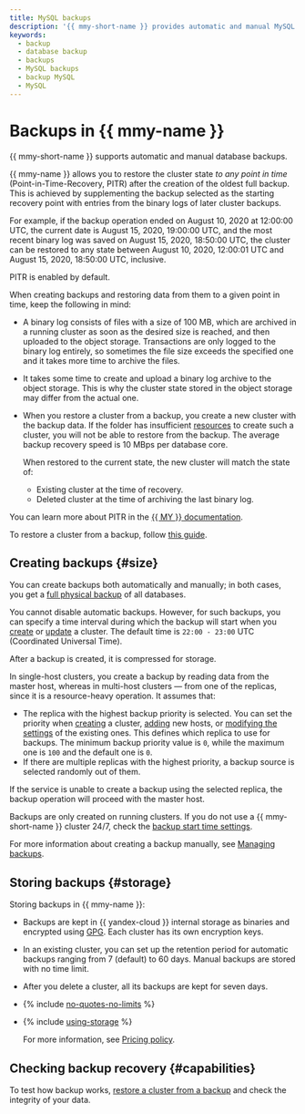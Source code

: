 ```yaml
---
title: MySQL backups
description: '{{ mmy-short-name }} provides automatic and manual MySQL database backups. Backups take up space in the storage allocated to the cluster. A backup is automatically created every day.'
keywords:
  - backup
  - database backup
  - backups
  - MySQL backups
  - backup MySQL
  - MySQL
---
```


# Backups in {{ mmy-name }}

{{ mmy-short-name }} supports automatic and manual database backups.

{{ mmy-name }} allows you to restore the cluster state _to any point in time_ (Point-in-Time-Recovery, PITR) after the creation of the oldest full backup. This is achieved by supplementing the backup selected as the starting recovery point with entries from the binary logs of later cluster backups.

For example, if the backup operation ended on August 10, 2020 at 12:00:00 UTC, the current date is August 15, 2020, 19:00:00 UTC, and the most recent binary log was saved on August 15, 2020, 18:50:00 UTC, the cluster can be restored to any state between August 10, 2020, 12:00:01 UTC and August 15, 2020, 18:50:00 UTC, inclusive.

PITR is enabled by default.

When creating backups and restoring data from them to a given point in time, keep the following in mind:

* A binary log consists of files with a size of 100 MB, which are archived in a running cluster as soon as the desired size is reached, and then uploaded to the object storage. Transactions are only logged to the binary log entirely, so sometimes the file size exceeds the specified one and it takes more time to archive the files.

* It takes some time to create and upload a binary log archive to the object storage. This is why the cluster state stored in the object storage may differ from the actual one.

* When you restore a cluster from a backup, you create a new cluster with the backup data. If the folder has insufficient [resources](../concepts/limits.md) to create such a cluster, you will not be able to restore from the backup. The average backup recovery speed is 10 MBps per database core.

   When restored to the current state, the new cluster will match the state of:

   * Existing cluster at the time of recovery.
   * Deleted cluster at the time of archiving the last binary log.

You can learn more about PITR in the [{{ MY }} documentation](https://dev.mysql.com/doc/refman/8.0/en/point-in-time-recovery.html).

To restore a cluster from a backup, follow [this guide](../operations/cluster-backups.md).

## Creating backups {#size}

You can create backups both automatically and manually; in both cases, you get a [full physical backup](https://dev.mysql.com/doc/refman/5.7/en/backup-types.html) of all databases.

You cannot disable automatic backups. However, for such backups, you can specify a time interval during which the backup will start when you [create](../operations/cluster-create.md) or [update](../operations/update.md#change-additional-settings) a cluster. The default time is `22:00 - 23:00` UTC (Coordinated Universal Time).

After a backup is created, it is compressed for storage.

In single-host clusters, you create a backup by reading data from the master host, whereas in multi-host clusters — from one of the replicas, since it is a resource-heavy operation. It assumes that:

* The replica with the highest backup priority is selected. You can set the priority when [creating](../operations/cluster-create.md) a cluster, [adding](../operations/hosts.md#add) new hosts, or [modifying the settings](../operations/hosts.md#update) of the existing ones. This defines which replica to use for backups. The minimum backup priority value is `0`, while the maximum one is `100` and the default one is `0`.
* If there are multiple replicas with the highest priority, a backup source is selected randomly out of them.

If the service is unable to create a backup using the selected replica, the backup operation will proceed with the master host.

Backups are only created on running clusters. If you do not use a {{ mmy-short-name }} cluster 24/7, check the [backup start time settings](../operations/update.md#change-additional-settings).

For more information about creating a backup manually, see [Managing backups](../operations/cluster-backups.md).

## Storing backups {#storage}

Storing backups in {{ mmy-name }}:

* Backups are kept in {{ yandex-cloud }} internal storage as binaries and encrypted using [GPG](https://en.wikipedia.org/wiki/GNU_Privacy_Guard). Each cluster has its own encryption keys.

* In an existing cluster, you can set up the retention period for automatic backups ranging from 7 (default) to 60 days. Manual backups are stored with no time limit.

* After you delete a cluster, all its backups are kept for seven days.

* {% include [no-quotes-no-limits](../../_includes/mdb/backups/no-quotes-no-limits.md) %}

* {% include [using-storage](../../_includes/mdb/backups/storage.md) %}

   For more information, see [Pricing policy](../pricing.md#rules-storage).

## Checking backup recovery {#capabilities}

To test how backup works, [restore a cluster from a backup](../operations/cluster-backups.md) and check the integrity of your data.
